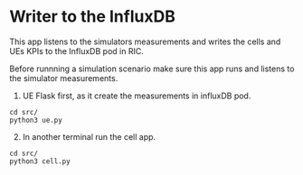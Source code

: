 # Writer to the InfluxDB

This app listens to the simulators measurements and writes the cells and UEs KPIs to the InfluxDB pod in RIC.

Before runnning a simulation scenario make sure this app runs and listens to the simulator measurements.

1. UE Flask first, as it create the measurements in influxDB pod.
```
cd src/
python3 ue.py
```
2. In another terminal run the cell app.
```
cd src/
python3 cell.py
```

